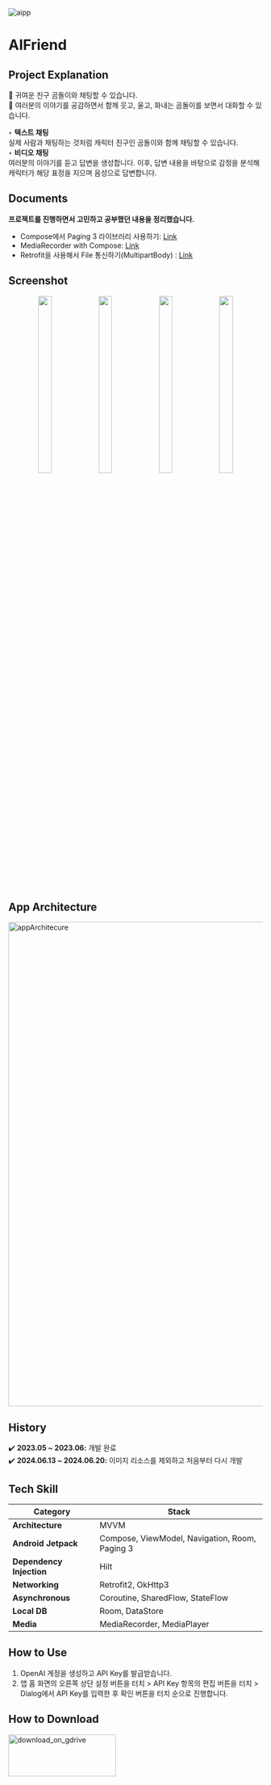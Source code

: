 ![aipp](https://github.com/gurumdevv/AIFriend/assets/129643788/cec5992f-e34c-4317-8204-245219a20ebb)

# AIFriend

## Project Explanation
🌟 귀여운 친구 곰돌이와 채팅할 수 있습니다.<br>
🌟 여러분의 이야기를 공감하면서 함께 웃고, 울고, 화내는 곰돌이를 보면서 대화할 수 있습니다.<br>
  
‣ **텍스트 채팅**<br>
실제 사람과 채팅하는 것처럼 캐릭터 친구인 곰돌이와 함께 채팅할 수 있습니다.<br>
‣ **비디오 채팅**<br>
여러분의 이야기를 듣고 답변을 생성합니다. 이후, 답변 내용을 바탕으로 감정을 분석해 캐릭터가 해당 표정을 지으며 음성으로 답변합니다.<br>

## Documents
**프로젝트를 진행하면서 고민하고 공부했던 내용을 정리했습니다.** <br>

- Compose에서 Paging 3 라이브러리 사용하기: [Link](https://github.com/gurumdevv/AIFriend/wiki/Compose%EC%97%90%EC%84%9C-Paging-3-%EB%9D%BC%EC%9D%B4%EB%B8%8C%EB%9F%AC%EB%A6%AC-%EC%82%AC%EC%9A%A9%ED%95%98%EA%B8%B0)
- MediaRecorder with Compose: [Link](https://github.com/gurumdevv/AIFriend/wiki/MediaRecorder-with-Compose)
- Retrofit을 사용해서 File 통신하기(MultipartBody)
: [Link](https://github.com/gurumdevv/AIFriend/wiki/Retrofit%EC%9D%84-%EC%82%AC%EC%9A%A9%ED%95%B4%EC%84%9C-File-%ED%86%B5%EC%8B%A0%ED%95%98%EA%B8%B0(MultipartBody))

## Screenshot
<p align="center">
<img src="https://github.com/gurumdevv/AIFriend/assets/129643788/3e44fe85-03e2-4fa5-b6c5-7bbca9cedfd2" width="23%" height="30%">
<img src="https://github.com/gurumdevv/AIFriend/assets/129643788/f87606ec-2037-4290-820d-7756809e967f" width="23%" height="30%">
<img src="https://github.com/gurumdevv/AIFriend/assets/129643788/d9b7d569-1598-4025-a267-6ed6e9071550" width="23%" height="30%">
<img src="https://github.com/gurumdevv/AIFriend/assets/129643788/418a3076-0af2-4582-9e7d-01a5e4e89cd9" width="23%" height="30%">
</p>

## App Architecture
<img width="960" alt="appArchitecure" src="https://github.com/user-attachments/assets/7a1e83aa-b52e-49a1-b4b8-1fdb075e1f84">

## History
✔️ **2023.05 ~ 2023.06:** 개발 완료<br>
✔️ **2024.06.13 ~ 2024.06.20:** 이미지 리소스를 제외하고 처음부터 다시 개발<br>

## Tech Skill
| Category | Stack |
| --- | --- |
| **Architecture** | MVVM |
| **Android Jetpack** | Compose, ViewModel, Navigation, Room, Paging 3 |
| **Dependency Injection** | Hilt |
| **Networking** | Retrofit2, OkHttp3 |
| **Asynchronous** | Coroutine, SharedFlow, StateFlow |
| **Local DB** | Room, DataStore |
| **Media** | MediaRecorder, MediaPlayer |

## How to Use
1. OpenAI 계정을 생성하고 API Key를 발급받습니다.
2. 앱 홈 화면의 오른쪽 상단 설정 버튼을 터치 > API Key 항목의 편집 버튼을 터치 > Dialog에서 API Key를 입력한 후 확인 버튼을 터치 순으로 진행합니다.<br>

## How to Download
<a href="https://drive.google.com/drive/folders/1Z-EJgq0-X-6tzTsR5u8oAXfQIQib6IrW?usp=sharing">
    <img src="https://github.com/user-attachments/assets/db3d20c4-f3ca-4265-8328-0cdcd7f787b0" alt="download_on_gdrive" width="213" height="83">
</a>
